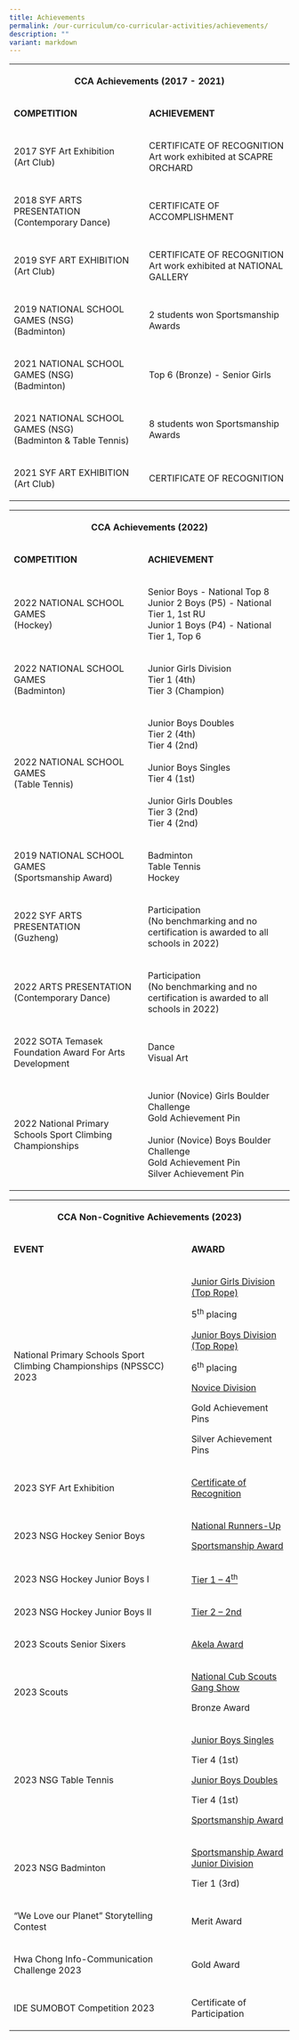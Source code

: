 ```yaml
---
title: Achievements
permalink: /our-curriculum/co-curricular-activities/achievements/
description: ""
variant: markdown
---
```

<table>
<tbody>
<tr>
<th rowspan="1" colspan="2">
<p><strong>CCA Achievements (2017 - 2021)</strong>
</p>
</th>
</tr>
<tr>
<td rowspan="1" colspan="1">
<p><strong>COMPETITION</strong>
</p>
</td>
<td rowspan="1" colspan="1">
<p><strong>ACHIEVEMENT<br></strong>
</p>
</td>
</tr>
<tr>
<td rowspan="1" colspan="1">
<p>2017 SYF Art Exhibition
<br>(Art Club)</p>
</td>
<td rowspan="1" colspan="1">
<p>CERTIFICATE OF RECOGNITION
<br>Art work exhibited at SCAPRE ORCHARD</p>
</td>
</tr>
<tr>
<td rowspan="1" colspan="1">
<p>2018 SYF ARTS PRESENTATION
<br>(Contemporary Dance)
<br>
</p>
</td>
<td rowspan="1" colspan="1">
<p>CERTIFICATE OF ACCOMPLISHMENT</p>
</td>
</tr>
<tr>
<td rowspan="1" colspan="1">
<p>2019 SYF ART EXHIBITION
<br>(Art Club)</p>
</td>
<td rowspan="1" colspan="1">
<p>CERTIFICATE OF RECOGNITION
<br>Art work exhibited at NATIONAL GALLERY</p>
</td>
</tr>
<tr>
<td rowspan="1" colspan="1">
<p>2019 NATIONAL SCHOOL GAMES (NSG)
<br>(Badminton)</p>
</td>
<td rowspan="1" colspan="1">
<p>2 students won Sportsmanship Awards</p>
</td>
</tr>
<tr>
<td rowspan="1" colspan="1">
<p>2021 NATIONAL SCHOOL GAMES (NSG)
<br>(Badminton)</p>
</td>
<td rowspan="1" colspan="1">
<p>Top 6 (Bronze) - Senior Girls</p>
</td>
</tr>
<tr>
<td rowspan="1" colspan="1">
<p>2021 NATIONAL SCHOOL GAMES (NSG)
<br>(Badminton &amp; Table Tennis)</p>
</td>
<td rowspan="1" colspan="1">
<p>8 students won Sportsmanship Awards</p>
</td>
</tr>
<tr>
<td rowspan="1" colspan="1">
<p>2021 SYF ART EXHIBITION
<br>(Art Club)</p>
</td>
<td rowspan="1" colspan="1">
<p>CERTIFICATE OF RECOGNITION</p>
</td>
</tr>
</tbody>
</table>
<table>
<tbody>
<tr>
<th rowspan="1" colspan="2">
<p><strong>CCA Achievements (2022)</strong>
</p>
</th>
</tr>
<tr>
<td rowspan="1" colspan="1">
<p><strong>COMPETITION</strong>
</p>
</td>
<td rowspan="1" colspan="1">
<p><strong>ACHIEVEMENT<br></strong>
</p>
</td>
</tr>
<tr>
<td rowspan="1" colspan="1">
<p>2022 NATIONAL SCHOOL GAMES
<br>(Hockey)</p>
</td>
<td rowspan="1" colspan="1">
<p>Senior Boys - National Top 8
<br>Junior 2 Boys (P5) - National Tier 1, 1st RU
<br>Junior 1 Boys (P4) - National Tier 1, Top 6</p>
</td>
</tr>
<tr>
<td rowspan="1" colspan="1">
<p>2022 NATIONAL SCHOOL GAMES
<br>(Badminton)
<br>
</p>
</td>
<td rowspan="1" colspan="1">
<p>Junior Girls Division
<br>Tier 1 (4th)
<br>Tier 3 (Champion)</p>
</td>
</tr>
<tr>
<td rowspan="1" colspan="1">
<p>2022 NATIONAL SCHOOL GAMES
<br>(Table Tennis)</p>
</td>
<td rowspan="1" colspan="1">
<p>Junior Boys Doubles
<br>Tier 2 (4th)
<br>Tier 4 (2nd)
<br>
<br>Junior Boys Singles
<br>Tier 4 (1st)
<br>
<br>Junior Girls Doubles
<br>Tier 3 (2nd)
<br>Tier 4 (2nd)</p>
</td>
</tr>
<tr>
<td rowspan="1" colspan="1">
<p>2019 NATIONAL SCHOOL GAMES
<br>(Sportsmanship Award)</p>
</td>
<td rowspan="1" colspan="1">
<p>Badminton
<br>Table Tennis
<br>Hockey
<br>
</p>
</td>
</tr>
<tr>
<td rowspan="1" colspan="1">
<p>2022 SYF ARTS PRESENTATION
<br>(Guzheng)</p>
</td>
<td rowspan="1" colspan="1">
<p>Participation
<br>(No benchmarking and no certification is awarded to all schools in 2022)</p>
</td>
</tr>
<tr>
<td rowspan="1" colspan="1">
<p>2022 ARTS PRESENTATION
<br>(Contemporary Dance)</p>
</td>
<td rowspan="1" colspan="1">
<p>Participation
<br>(No benchmarking and no certification is awarded to all schools in 2022)</p>
</td>
</tr>
<tr>
<td rowspan="1" colspan="1">
<p>2022 SOTA Temasek Foundation Award For Arts Development</p>
</td>
<td rowspan="1" colspan="1">
<p>Dance
<br>Visual Art</p>
</td>
</tr>
<tr>
<td rowspan="1" colspan="1">
<p>2022 National Primary Schools Sport Climbing Championships</p>
</td>
<td rowspan="1" colspan="1">
<p>Junior (Novice) Girls Boulder Challenge
<br>Gold Achievement Pin
<br>
<br>Junior (Novice) Boys Boulder Challenge
<br>Gold Achievement Pin
<br>Silver Achievement Pin</p>
</td>
</tr>
</tbody>
</table>
<table>
<tbody>
<tr>
<th rowspan="1" colspan="2">
<p><strong>CCA Non-Cognitive Achievements (2023)</strong>
</p>
</th>
</tr>
<tr>
<td rowspan="1" colspan="1">
<p><strong>EVENT</strong>
</p>
</td>
<td rowspan="1" colspan="1">
<p><strong>AWARD</strong>
</p>
</td>
</tr>
<tr>
<td rowspan="1" colspan="1">
<p>National Primary Schools Sport Climbing Championships (NPSSCC) 2023</p>
</td>
<td rowspan="1" colspan="1">
<p><u>Junior Girls Division (Top Rope)</u>
</p>
<p>5<sup>th</sup> placing</p>
<p></p>
<p><u>Junior Boys Division (Top Rope)</u>
</p>
<p>6<sup>th</sup> placing</p>
<p></p>
<p><u>Novice Division</u>
</p>
<p>Gold Achievement Pins</p>
<p>Silver Achievement Pins</p>
</td>
</tr>
<tr>
<td rowspan="1" colspan="1">
<p>2023 SYF Art Exhibition</p>
</td>
<td rowspan="1" colspan="1">
<p><u>Certificate of Recognition</u>
</p>
</td>
</tr>
<tr>
<td rowspan="1" colspan="1">
<p>2023 NSG Hockey Senior Boys</p>
</td>
<td rowspan="1" colspan="1">
<p><u>National Runners-Up</u>
</p>
<p><u>Sportsmanship Award</u>
</p>
</td>
</tr>
<tr>
<td rowspan="1" colspan="1">
<p>2023 NSG Hockey Junior Boys I</p>
</td>
<td rowspan="1" colspan="1">
<p><u>Tier 1 – 4<sup>th</sup></u>
</p>
</td>
</tr>
<tr>
<td rowspan="1" colspan="1">
<p>2023 NSG Hockey Junior Boys II</p>
</td>
<td rowspan="1" colspan="1">
<p><u>Tier 2 – 2nd</u>
</p>
</td>
</tr>
<tr>
<td rowspan="1" colspan="1">
<p>2023 Scouts Senior Sixers</p>
</td>
<td rowspan="1" colspan="1">
<p><u>Akela Award</u>
</p>
</td>
</tr>
<tr>
<td rowspan="1" colspan="1">
<p>2023 Scouts</p>
</td>
<td rowspan="1" colspan="1">
<p><u>National Cub Scouts Gang Show</u>
</p>
<p>Bronze Award</p>
</td>
</tr>
<tr>
<td rowspan="1" colspan="1">
<p>2023 NSG Table Tennis</p>
</td>
<td rowspan="1" colspan="1">
<p><u>Junior Boys Singles</u>
</p>
<p>Tier 4 (1st)</p>
<p></p>
<p><u>Junior Boys Doubles</u>
</p>
<p>Tier 4 (1st)</p>
<p></p>
<p><u>Sportsmanship Award</u>
</p>
</td>
</tr>
<tr>
<td rowspan="1" colspan="1">
<p>2023 NSG Badminton</p>
</td>
<td rowspan="1" colspan="1">
<p><u>Sportsmanship Award</u> 
<br><u>Junior Division</u>
</p>
<p>Tier 1 (3rd)</p>
</td>
</tr>
<tr>
<td rowspan="1" colspan="1">
<p>“We Love our Planet” Storytelling Contest</p>
</td>
<td rowspan="1" colspan="1">
<p>Merit Award</p>
</td>
</tr>
<tr>
<td rowspan="1" colspan="1">
<p>Hwa Chong Info-Communication Challenge 2023</p>
</td>
<td rowspan="1" colspan="1">
<p>Gold Award</p>
</td>
</tr>
<tr>
<td rowspan="1" colspan="1">
<p>IDE SUMOBOT Competition 2023</p>
</td>
<td rowspan="1" colspan="1">
<p>Certificate of Participation</p>
</td>
</tr>
</tbody>
</table>
<p></p>